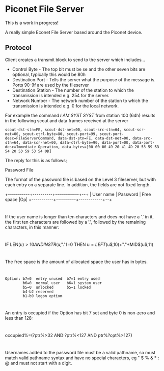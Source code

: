 # Piconet File Server

This is a work in progress!

A really simple Econet File Server based around the Piconet device.


## Protocol


Client creates a transmit block to send to the server which includes...

* Control Byte - The top bit must be se and the other seven bits are optional, typically this would be 80h
* Destination Port - Tells the server what the purpose of the message is. Ports 90-9f are used by the fileserver
* Destination Station - The number of the station to which the transmission is intended e.g. 254 for the server.
* Network Number - The network number of the station to which the transmission is intended e.g. 0 for the local network.

For example the command _I AM SYST SYST_  from station 100 (64h) results in the following scout and data frames received at the server

    scout-dst-stn=FE, scout-dst-net=00, scout-src-stn=64, scout-scr-net=00, scout-ctrl-byte=80, scout-port=99, scout-port-desc=FileServerCommand, data-dst-stn=FE, data-dst-net=00, data-src-stn=64, data-scr-net=00, data-ctrl-byte=90, data-port=00, data-port-desc=Immediate Operation, data-bytes=[00 00 00 49 20 41 4D 20 53 59 53 54 20 53 59 53 54 0D]

The reply for this is as follows;


 Password File

The format of the password file is based on the Level 3 fileserver,
but with each entry on a separate line. In addition, the fields are
not fixed length.

+-----------+----------+------------+--+
| User name | Password | Free space |Op|
+-----------+----------+------------+--+
#
If the user name is longer than ten characters and does not have a '.' in
it, the first ten characters are followed by a '.', followed by the
remaining characters, in this manner:
#
   IF LEN(u$)>10 AND INSTR(u$,".")=0 THEN u$=LEFT$(u$,10)+"."+MID$(u$,11)
#
The free space is the amount of allocated space the user has in bytes.
#
    Option: b7=0  entry unused  b7=1 entry used
            b6=0  normal user   b6=1 system user
            b5=0  unlocked      b5=1 locked
            b4-b2 reserved
            b1-b0 logon option
#
An entry is occupied if the Option has bit 7 set and byte 0 is non-zero and
less than 128:
#
   occupied%=(?ptr%>32 AND ?ptr%<127 AND ptr%?opt%>127)
#
Usernames added to the password file must be a valid pathname, so must match
valid pathname syntax and have no special characters, eg " $ % & * : @ and
must not start with a digit.